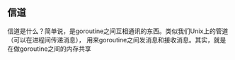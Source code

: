 ## 信道

信道是什么？简单说，是goroutine之间互相通讯的东西。类似我们Unix上的管道（可以在进程间传递消息）， 用来goroutine之间发消息和接收消息。其实，就是在做goroutine之间的内存共享




